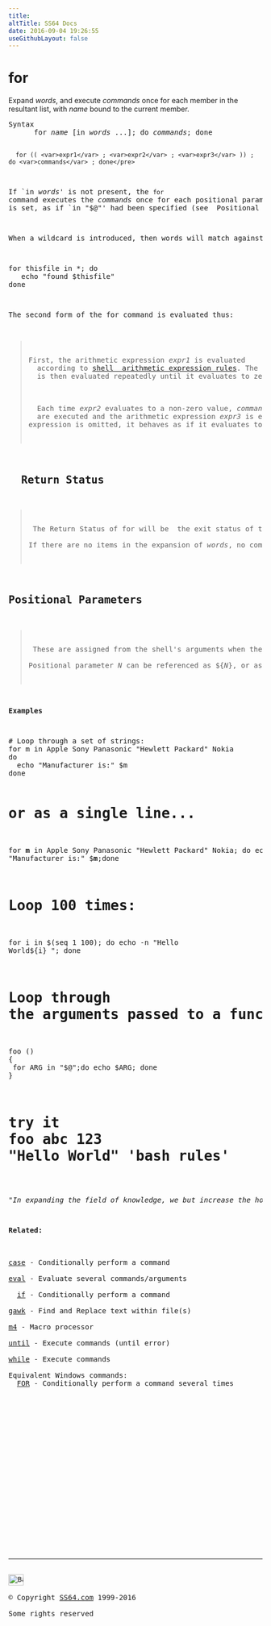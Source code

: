 ```yaml
---
title:
altTitle: SS64 Docs
date: 2016-09-04 19:26:55
useGithubLayout: false
---
```

<!-- #BeginLibraryItem "/Library/head_bash.lbi" --><!-- #EndLibraryItem --><h1>for</h1> 
<p>Expand <var>words</var>, and execute <var>commands</var> once 
  for each member in the resultant list, with <var>name</var> bound to the current 
member.</p>
<pre>Syntax
      for <var>name</var> [in <var>words</var> ...]; do <var>commands</var>; done

      for (( <var>expr1</var> ; <var>expr2</var> ; <var>expr3</var> )) ; do <var>commands</var> ; done</pre>
<p class="body">If <samp>`in <var>words</var>'</samp> is not present, the <code>for</code> 
command executes the <var>commands</var> once for each positional parameter that 
is set, as if <samp>`in "$@"'</samp> had been specified (see  Positional Parameters below.)</p>
<p>When a wildcard is introduced, then words will match against filenames, * will match every file in the directory.</p>
<pre>for thisfile in *; do
   echo "found $thisfile"
done</pre>
<p class="body">The second form of the <span class="body"><span class="code">for</span></span> command is evaluated thus: </p>
<blockquote>
<p>First, the arithmetic expression <var>expr1</var> is evaluated 
  according to <a href="syntax-math.html">shell  arithmetic expression rules</a>. The arithmetic expression <var>expr2</var> 
  is then evaluated repeatedly until it evaluates to zero. <br>
  <br>
  Each time <var>expr2</var> evaluates to a non-zero value, <var>commands</var> 
  are executed and the arithmetic expression <var>expr3</var> is evaluated. If any 
expression is omitted, it behaves as if it evaluates to 1. </p>
</blockquote>
<h2>  Return Status</h2>
<blockquote>
<p> The Return Status of <span class="code">for</span> will be  the exit status of the last command that executes, (if there are multiple expressions then the last command in <var>list</var> .) <br>
If there are no items in the expansion of <var>words</var>, no commands are executed, and the return status is zero. The return status is false if any of the expressions is invalid. </p>
</blockquote>
<h2>Positional Parameters</h2>
<blockquote>
<p> These are assigned from the shell's arguments when the shell is invoked, they can be reassigned using the <a href="../osx/set.html">set </a>builtin command.<br>
Positional parameter <i>N</i> can be referenced as ${<i>N</i>}, or as $<i>N</i> when <i>N</i> consists of a single digit. $1, $2 etc </p>
</blockquote>
<p><b>Examples</b></p>
<pre># Loop through a set of strings:
for m in Apple Sony Panasonic "Hewlett Packard" Nokia<br>do<br>  echo "Manufacturer is:" $m<br>done

# or as a single line...
for <b>m</b> in Apple Sony Panasonic "Hewlett Packard" Nokia; do echo "Manufacturer is:" $<b>m</b>;done


# Loop 100 times:
for i in $(seq 1 100); do echo -n "Hello World${i} "; done


# Loop through the arguments passed to a function:
foo ()<br>{<br>    for ARG in "$@";do echo $ARG; done<br>}
# try it<br>foo abc 123 "Hello World" 'bash rules'</pre>
<p class="quote"><i>"In expanding the field of knowledge, we but increase the horizon of ignorance" ~ Henry Miller </i>   
</p>
<p><b>Related:</b><br>
<a href="case.html"><br>
case</a> - Conditionally perform a command<br>
<a href="eval.html">eval</a> - Evaluate several commands/arguments<br>
<var> </var> <a href="if.html">if</a> - Conditionally perform a command<br>
<a href="awk.html">gawk</a> - Find and Replace text within file(s)<br>
<a href="m4.html">m4</a> - Macro processor<br>
<a href="until.html">until</a> - Execute commands (until error) <br>
<a href="while.html">while</a> - Execute commands<br>
Equivalent Windows commands: 
  <a href="../nt/for.html">FOR</a> - Conditionally perform a command several times </p><!-- #BeginLibraryItem "/Library/foot_bash.lbi" --><p><script async="" src="//pagead2.googlesyndication.com/pagead/js/adsbygoogle.js"></script>
<!-- bash300 -->
<ins class="adsbygoogle" style="display:inline-block;width:300px;height:250px" data-ad-client="ca-pub-6140977852749469" data-ad-slot="4615356305"></ins>
<script>
(adsbygoogle = window.adsbygoogle || []).push({});
</script></p>
<hr>
<div id="bl" class="footer"><a href="#"><img src="../images/top.png" width="30" height="22" alt="Back to the Top"></a></div>
<div id="br" class="footer, tagline">© Copyright <a href="http://ss64.com/">SS64.com</a> 1999-2016<br>
Some rights reserved</div><!-- #EndLibraryItem -->

